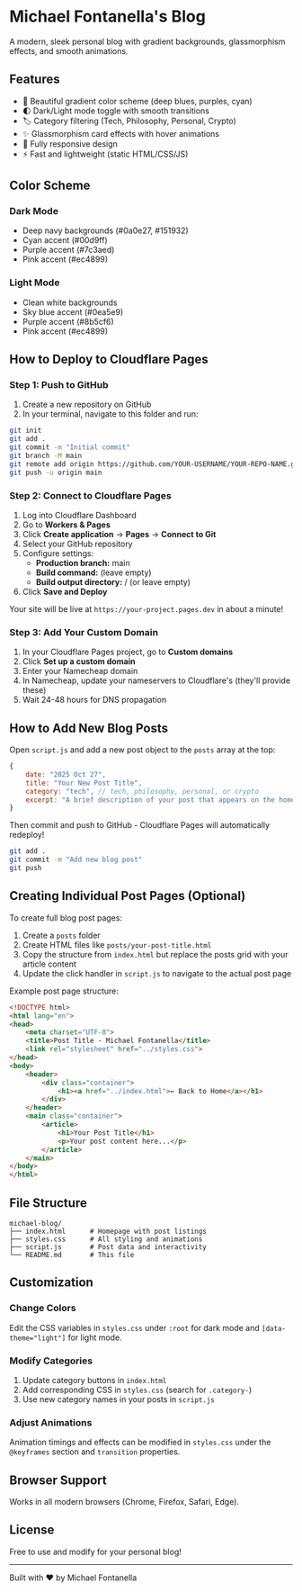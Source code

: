 # Michael Fontanella's Blog

A modern, sleek personal blog with gradient backgrounds, glassmorphism effects, and smooth animations.

## Features

- 🎨 Beautiful gradient color scheme (deep blues, purples, cyan)
- 🌓 Dark/Light mode toggle with smooth transitions
- 🏷️ Category filtering (Tech, Philosophy, Personal, Crypto)
- ✨ Glassmorphism card effects with hover animations
- 📱 Fully responsive design
- ⚡ Fast and lightweight (static HTML/CSS/JS)

## Color Scheme

### Dark Mode
- Deep navy backgrounds (#0a0e27, #151932)
- Cyan accent (#00d9ff)
- Purple accent (#7c3aed)
- Pink accent (#ec4899)

### Light Mode
- Clean white backgrounds
- Sky blue accent (#0ea5e9)
- Purple accent (#8b5cf6)
- Pink accent (#ec4899)

## How to Deploy to Cloudflare Pages

### Step 1: Push to GitHub

1. Create a new repository on GitHub
2. In your terminal, navigate to this folder and run:

```bash
git init
git add .
git commit -m "Initial commit"
git branch -M main
git remote add origin https://github.com/YOUR-USERNAME/YOUR-REPO-NAME.git
git push -u origin main
```

### Step 2: Connect to Cloudflare Pages

1. Log into Cloudflare Dashboard
2. Go to **Workers & Pages**
3. Click **Create application** → **Pages** → **Connect to Git**
4. Select your GitHub repository
5. Configure settings:
   - **Production branch:** main
   - **Build command:** (leave empty)
   - **Build output directory:** / (or leave empty)
6. Click **Save and Deploy**

Your site will be live at `https://your-project.pages.dev` in about a minute!

### Step 3: Add Your Custom Domain

1. In your Cloudflare Pages project, go to **Custom domains**
2. Click **Set up a custom domain**
3. Enter your Namecheap domain
4. In Namecheap, update your nameservers to Cloudflare's (they'll provide these)
5. Wait 24-48 hours for DNS propagation

## How to Add New Blog Posts

Open `script.js` and add a new post object to the `posts` array at the top:

```javascript
{
    date: "2025 Oct 27",
    title: "Your New Post Title",
    category: "tech", // tech, philosophy, personal, or crypto
    excerpt: "A brief description of your post that appears on the homepage."
}
```

Then commit and push to GitHub - Cloudflare Pages will automatically redeploy!

```bash
git add .
git commit -m "Add new blog post"
git push
```

## Creating Individual Post Pages (Optional)

To create full blog post pages:

1. Create a `posts` folder
2. Create HTML files like `posts/your-post-title.html`
3. Copy the structure from `index.html` but replace the posts grid with your article content
4. Update the click handler in `script.js` to navigate to the actual post page

Example post page structure:
```html
<!DOCTYPE html>
<html lang="en">
<head>
    <meta charset="UTF-8">
    <title>Post Title - Michael Fontanella</title>
    <link rel="stylesheet" href="../styles.css">
</head>
<body>
    <header>
        <div class="container">
            <h1><a href="../index.html">← Back to Home</a></h1>
        </div>
    </header>
    <main class="container">
        <article>
            <h1>Your Post Title</h1>
            <p>Your post content here...</p>
        </article>
    </main>
</body>
</html>
```

## File Structure

```
michael-blog/
├── index.html      # Homepage with post listings
├── styles.css      # All styling and animations
├── script.js       # Post data and interactivity
└── README.md       # This file
```

## Customization

### Change Colors
Edit the CSS variables in `styles.css` under `:root` for dark mode and `[data-theme="light"]` for light mode.

### Modify Categories
1. Update category buttons in `index.html`
2. Add corresponding CSS in `styles.css` (search for `.category-`)
3. Use new category names in your posts in `script.js`

### Adjust Animations
Animation timings and effects can be modified in `styles.css` under the `@keyframes` section and `transition` properties.

## Browser Support

Works in all modern browsers (Chrome, Firefox, Safari, Edge).

## License

Free to use and modify for your personal blog!

---

Built with ❤️ by Michael Fontanella